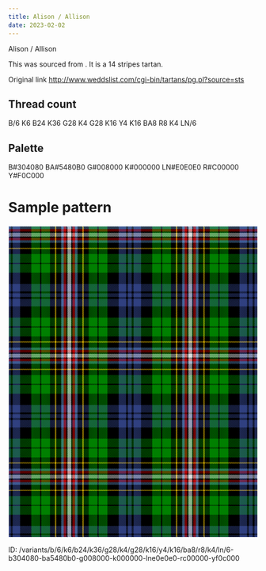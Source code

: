```yaml
---
title: Alison / Allison
date: 2023-02-02
---
```

Alison / Allison

This was sourced from <no value>.  It is a 14 stripes tartan.

Original link http://www.weddslist.com/cgi-bin/tartans/pg.pl?source=sts

## Thread count
B/6 K6 B24 K36 G28 K4 G28 K16 Y4 K16 BA8 R8 K4 LN/6

## Palette
B#304080 BA#5480B0 G#008000 K#000000 LN#E0E0E0 R#C00000 Y#F0C000

# Sample pattern

![Tartan detail](tartan.png "B/6 K6 B24 K36 G28 K4 G28 K16 Y4 K16 BA8 R8 K4 LN/6 tartan")

ID: /variants/b/6/k6/b24/k36/g28/k4/g28/k16/y4/k16/ba8/r8/k4/ln/6-b304080-ba5480b0-g008000-k000000-lne0e0e0-rc00000-yf0c000